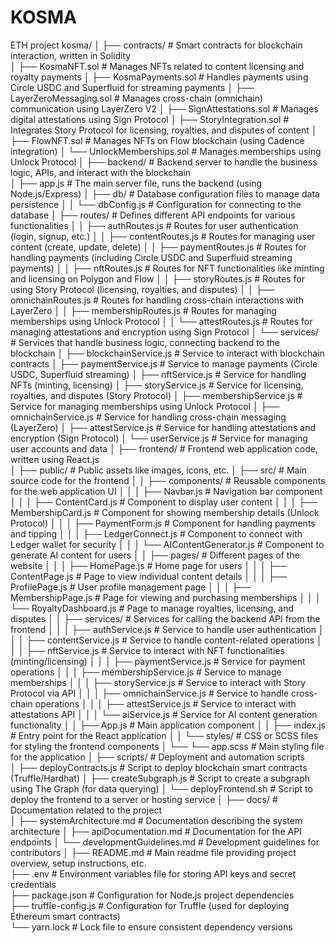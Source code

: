 # KOSMA
ETH project
kosma/
│
├── contracts/  # Smart contracts for blockchain interaction, written in Solidity               
│   ├── KosmaNFT.sol  # Manages NFTs related to content licensing and royalty payments
│   ├── KosmaPayments.sol  # Handles payments using Circle USDC and Superfluid for streaming payments
│   ├── LayerZeroMessaging.sol  # Manages cross-chain (omnichain) communication using LayerZero V2
│   ├── SignAttestations.sol  # Manages digital attestations using Sign Protocol
│   ├── StoryIntegration.sol  # Integrates Story Protocol for licensing, royalties, and disputes of content
│   ├── FlowNFT.sol  # Manages NFTs on Flow blockchain (using Cadence integration)
│   └── UnlockMemberships.sol  # Manages memberships using Unlock Protocol
│
├── backend/  # Backend server to handle the business logic, APIs, and interact with the blockchain                      
│   ├── app.js  # The main server file, runs the backend (using Node.js/Express)
│   ├── db/  # Database configuration files to manage data persistence
│   │   └── dbConfig.js  # Configuration for connecting to the database
│   ├── routes/  # Defines different API endpoints for various functionalities
│   │   ├── authRoutes.js  # Routes for user authentication (login, signup, etc.)
│   │   ├── contentRoutes.js  # Routes for managing user content (create, update, delete)
│   │   ├── paymentRoutes.js  # Routes for handling payments (including Circle USDC and Superfluid streaming payments)
│   │   ├── nftRoutes.js  # Routes for NFT functionalities like minting and licensing on Polygon and Flow
│   │   ├── storyRoutes.js  # Routes for using Story Protocol (licensing, royalties, and disputes)
│   │   ├── omnichainRoutes.js  # Routes for handling cross-chain interactions with LayerZero
│   │   ├── membershipRoutes.js  # Routes for managing memberships using Unlock Protocol
│   │   └── attestRoutes.js  # Routes for managing attestations and encryption using Sign Protocol
│   └── services/  # Services that handle business logic, connecting backend to the blockchain
│       ├── blockchainService.js  # Service to interact with blockchain contracts
│       ├── paymentService.js  # Service to manage payments (Circle USDC, Superfluid streaming)
│       ├── nftService.js  # Service for handling NFTs (minting, licensing)
│       ├── storyService.js  # Service for licensing, royalties, and disputes (Story Protocol)
│       ├── membershipService.js  # Service for managing memberships using Unlock Protocol
│       ├── omnichainService.js  # Service for handling cross-chain messaging (LayerZero)
│       ├── attestService.js  # Service for handling attestations and encryption (Sign Protocol)
│       └── userService.js  # Service for managing user accounts and data
│
├── frontend/  # Frontend web application code, written using React.js                      
│   ├── public/  # Public assets like images, icons, etc.
│   ├── src/  # Main source code for the frontend
│   │   ├── components/  # Reusable components for the web application UI
│   │   │   ├── Navbar.js  # Navigation bar component
│   │   │   ├── ContentCard.js  # Component to display user content
│   │   │   ├── MembershipCard.js  # Component for showing membership details (Unlock Protocol)
│   │   │   ├── PaymentForm.js  # Component for handling payments and tipping
│   │   │   ├── LedgerConnect.js  # Component to connect with Ledger wallet for security
│   │   │   └── AIContentGenerator.js  # Component to generate AI content for users
│   │   ├── pages/  # Different pages of the website
│   │   │   ├── HomePage.js  # Home page for users
│   │   │   ├── ContentPage.js  # Page to view individual content details
│   │   │   ├── ProfilePage.js  # User profile management page
│   │   │   ├── MembershipPage.js  # Page for viewing and purchasing memberships
│   │   │   └── RoyaltyDashboard.js  # Page to manage royalties, licensing, and disputes
│   │   ├── services/  # Services for calling the backend API from the frontend
│   │   │   ├── authService.js  # Service to handle user authentication
│   │   │   ├── contentService.js  # Service to handle content-related operations
│   │   │   ├── nftService.js  # Service to interact with NFT functionalities (minting/licensing)
│   │   │   ├── paymentService.js  # Service for payment operations
│   │   │   ├── membershipService.js  # Service to manage memberships
│   │   │   ├── storyService.js  # Service to interact with Story Protocol via API
│   │   │   ├── omnichainService.js  # Service to handle cross-chain operations
│   │   │   ├── attestService.js  # Service to interact with attestations API
│   │   │   └── aiService.js  # Service for AI content generation functionality
│   │   ├── App.js  # Main application component
│   │   ├── index.js  # Entry point for the React application
│   │   └── styles/  # CSS or SCSS files for styling the frontend components
│       └── └── app.scss  # Main styling file for the application
│
├── scripts/  # Deployment and automation scripts                          
│   ├── deployContracts.js  # Script to deploy blockchain smart contracts (Truffle/Hardhat)
│   ├── createSubgraph.js  # Script to create a subgraph using The Graph (for data querying)
│   └── deployFrontend.sh  # Script to deploy the frontend to a server or hosting service
│
├── docs/  # Documentation related to the project                            
│   ├── systemArchitecture.md  # Documentation describing the system architecture
│   ├── apiDocumentation.md  # Documentation for the API endpoints
│   └── developmentGuidelines.md  # Development guidelines for contributors
│
├── README.md  # Main readme file providing project overview, setup instructions, etc.                         
├── .env  # Environment variables file for storing API keys and secret credentials                         
├── package.json  # Configuration for Node.js project dependencies                     
├── truffle-config.js  # Configuration for Truffle (used for deploying Ethereum smart contracts)                 
└── yarn.lock  # Lock file to ensure consistent dependency versions
